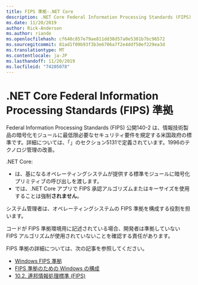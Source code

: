 ```yaml
---
title: FIPS 準拠-.NET Core
description: .NET Core Federal Information Processing Standards (FIPS) 準拠について説明します。
ms.date: 11/20/2019
author: Rick-Anderson
ms.author: riande
ms.openlocfilehash: cf640c857e79ae811dd38d57a0e5301b7bc96572
ms.sourcegitcommit: 81ad1f09b93f3b3e6706a7f2e4ddf50ef229ea3d
ms.translationtype: MT
ms.contentlocale: ja-JP
ms.lasthandoff: 11/20/2019
ms.locfileid: "74205078"
---
```

# <a name="net-core-federal-information-processing-standard-fips-compliance"></a>.NET Core Federal Information Processing Standards (FIPS) 準拠

Federal Information Processing Standards (FIPS) 公開140-2 は、情報技術製品の暗号化モジュールに最低限必要なセキュリティ要件を規定する米国政府の標準です。詳細については、「」のセクション5131で定義されています。1996のテクノロジ管理の改善。

.NET Core:

* は、基になるオペレーティングシステムが提供する標準モジュールに暗号化プリミティブの呼び出しを渡します。
* では、.NET Core アプリで FIPS 承認アルゴリズムまたはキーサイズを使用することは強制**されません**。

システム管理者は、オペレーティングシステムの FIPS 準拠を構成する役割を担います。

コードが FIPS 準拠環境用に記述されている場合、開発者は準拠していない FIPS アルゴリズムが使用されていないことを確認する責任があります。

FIPS 準拠の詳細については、次の記事を参照してください。

* [Windows FIPS 準拠](/windows/security/threat-protection/fips-140-validation)
* [FIPS 準拠のための Windows の構成](/windows/security/threat-protection/security-policy-settings/system-cryptography-use-fips-compliant-algorithms-for-encryption-hashing-and-signing)
* [10.2. 連邦情報処理標準 (FIPS)](https://access.redhat.com/documentation/red_hat_enterprise_linux/6/html/security_guide/sect-security_guide-federal_standards_and_regulations-federal_information_processing_standard)
